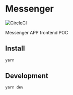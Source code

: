 # Messenger

[![CircleCI](https://circleci.com/bb/gztomas/luthor/tree/master.svg?style=svg&circle-token=33f5e2f1b625664f8025646b9cb2f01cac7d926e)](https://circleci.com/gh/gztomas/messenger/tree/master)

Messenger APP frontend POC

## Install

```sh
yarn
```

## Development

```sh
yarn dev
```
